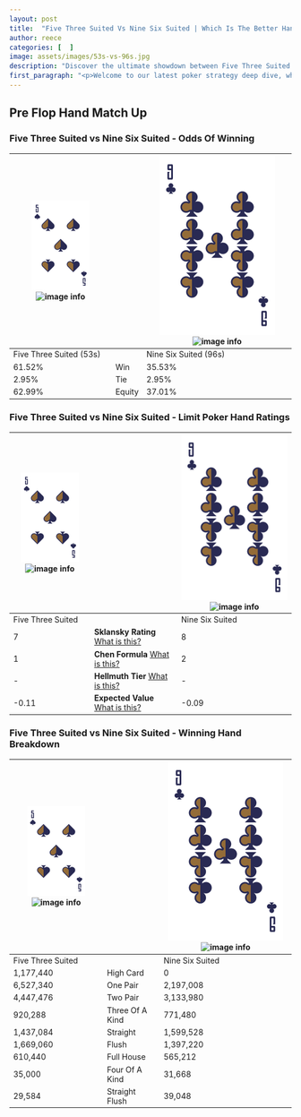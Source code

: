 ```yaml
---
layout: post
title:  "Five Three Suited Vs Nine Six Suited | Which Is The Better Hand In Poker? A Complete Guide"
author: reece
categories: [  ]
image: assets/images/53s-vs-96s.jpg
description: "Discover the ultimate showdown between Five Three Suited and Nine Six Suited in poker! Uncover the odds, strategies, and scenarios where one hand triumphs over the other. Get ready to up your poker game with this thrilling analysis."
first_paragraph: "<p>Welcome to our latest poker strategy deep dive, where we're pitting two distinct hands against each other in a high-stakes showdown: Five Three Suited vs Nine Six Suited.</p><p>In the dynamic world of poker, every decision counts, and knowing which hand holds the upper hand is key to your success at the table.</p><p>In this article, we'll dissect these two hands, explore the scenarios where one dominates the other, and equip you with the knowledge to make strategic choices that can tip the odds in your favor.</p><p>Get ready to unravel the intriguing dynamics of these poker hands and elevate your game to new heights.</p>"
---
```




[comment]: # (sp0)

## Pre Flop Hand Match Up

<div class="table hand-ratings" markdown="1"> 



### Five Three Suited vs Nine Six Suited - Odds Of Winning


    
| ![image info](assets/images/hand1/5.png) ![image info](assets/images/hand1/3s.png) |  | ![image info](assets/images/hand2/9.png) ![image info](assets/images/hand2/6s.png) |
| -------- | -------- | -------- |
| Five Three Suited (53s) |  | Nine Six Suited (96s) |
| 61.52% | Win | 35.53% |
| 2.95% | Tie | 2.95% |
| 62.99% | Equity | 37.01% |




[comment]: # (sp1)



### Five Three Suited vs Nine Six Suited - Limit Poker Hand Ratings


    
| ![image info](assets/images/hand1/5.png) ![image info](assets/images/hand1/3s.png) |  | ![image info](assets/images/hand2/9.png) ![image info](assets/images/hand2/6s.png) |
| -------- | -------- | -------- |
| Five Three Suited |  | Nine Six Suited |
| 7 | **Sklansky Rating** [What is this?](/sklansky-rating-explained) | 8 |
| 1 | **Chen Formula** [What is this?](/chen-formula-explained) | 2 |
| - | **Hellmuth Tier** [What is this?](/Hellmuth-tier-explained) | - |
| -0.11 | **Expected Value** [What is this?](/expected-value-explained) | -0.09 |




[comment]: # (sp2)



### Five Three Suited vs Nine Six Suited - Winning Hand Breakdown


    
| ![image info](assets/images/hand1/5.png) ![image info](assets/images/hand1/3s.png) |  | ![image info](assets/images/hand2/9.png) ![image info](assets/images/hand2/6s.png) |
| -------- | -------- | -------- |
| Five Three Suited |  | Nine Six Suited |
| 1,177,440 | High Card | 0 |
| 6,527,340 | One Pair | 2,197,008 |
| 4,447,476 | Two Pair | 3,133,980 |
| 920,288 | Three Of A Kind | 771,480 |
| 1,437,084 | Straight | 1,599,528 |
| 1,669,060 | Flush | 1,397,220 |
| 610,440 | Full House | 565,212 |
| 35,000 | Four Of A Kind | 31,668 |
| 29,584 | Straight Flush | 39,048 |




[comment]: # (sp3)



</div>

[comment]: # (sp4)



[comment]: # (sp5)

